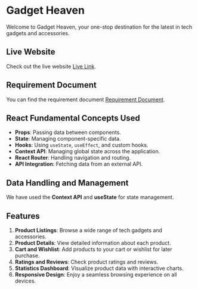 # Gadget Heaven

Welcome to Gadget Heaven, your one-stop destination for the latest in tech gadgets and accessories.

## Live Website

Check out the live website [Live Link](#).

## Requirement Document

You can find the requirement document [Requirement Document](docs/requirement-document.pdf).

## React Fundamental Concepts Used

- **Props**: Passing data between components.
- **State**: Managing component-specific data.
- **Hooks**: Using `useState`, `useEffect`, and custom hooks.
- **Context API**: Managing global state across the application.
- **React Router**: Handling navigation and routing.
- **API Integration**: Fetching data from an external API.


## Data Handling and Management

We have used the **Context API** and **useState** for state management.

## Features

1. **Product Listings**: Browse a wide range of tech gadgets and accessories.
2. **Product Details**: View detailed information about each product.
3. **Cart and Wishlist**: Add products to your cart or wishlist for later purchase.
4. **Ratings and Reviews**: Check product ratings and reviews.
5. **Statistics Dashboard**: Visualize product data with interactive charts.
6. **Responsive Design**: Enjoy a seamless browsing experience on all devices.
